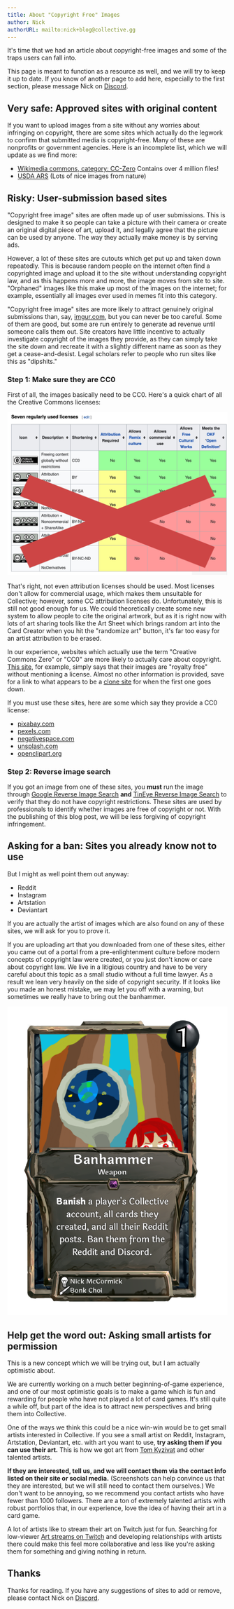 ```yaml
---
title: About "Copyright Free" Images
author: Nick
authorURL: mailto:nick+blog@collective.gg
---
```


It's time that we had an article about copyright-free images and some of the traps users can fall into.

This page is meant to function as a resource as well, and we will try to keep it up to date. If you know of another page to add here, especially to the first section, please message Nick on [Discord](https://discord.gg/C8fTNVt).

## Very safe: Approved sites with original content

If you want to upload images from a site without any worries about infringing on copyright, there are some sites which actually do the legwork to confirm that submitted media is copyright-free. Many of these are nonprofits or government agencies. Here is an incomplete list, which we will update as we find more:

- [Wikimedia commons, category: CC-Zero](https://commons.wikimedia.org/wiki/Category:CC-Zero) Contains over 4 million files!
- [USDA ARS](https://www.ars.usda.gov/oc/images/image-gallery/) (Lots of nice images from nature)

## Risky: User-submission based sites

"Copyright free image" sites are often made up of user submissions. This is designed to make it so people can take a picture with their camera or create an original digital piece of art, upload it, and legally agree that the picture can be used by anyone. The way they actually make money is by serving ads.

However, a lot of these sites are cutouts which get put up and taken down repeatedly. This is because random people on the internet often find a copyrighted image and upload it to the site without understanding copyright law, and as this happens more and more, the image moves from site to site. "Orphaned" images like this make up most of the images on the internet; for example, essentially all images ever used in memes fit into this category.

"Copyright free image" sites are more likely to attract genuinely original submissions than, say, [imgur.com](https://imgur.com), but you can never be too careful. Some of them are good, but some are run entirely to generate ad revenue until someone calls them out. Site creators have little incentive to actually investigate copyright of the images they provide, as they can simply take the site down and recreate it with a slightly different name as soon as they get a cease-and-desist. Legal scholars refer to people who run sites like this as "dipshits."

### Step 1: Make sure they are CC0

First of all, the images basically need to be CC0. Here's a quick chart of all the Creative Commons licenses:

![cc](assets/about-copyright/cclist.jpg)

That's right, not even attribution licenses should be used. Most licenses don't allow for commercial usage, which makes them unsuitable for Collective; however, some CC attribution licenses do. Unfortunately, this is still not good enough for us. We could theoretically create some new system to allow people to cite the original artwork, but as it is right now with lots of art sharing tools like the Art Sheet which brings random art into the Card Creator when you hit the "randomize art" button, it's far too easy for an artist attribution to be erased.

In our experience, websites which actually use the term "Creative Commons Zero" or "CC0" are more likely to actually care about copyright. [This site](https://www.pikrepo.com), for example, simply says that their images are "royalty free" without mentioning a license. Almost no other information is provided, save for a link to what appears to be a [clone site](https://www.pikist.com/) for when the first one goes down.

If you must use these sites, here are some which say they provide a CC0 license:

- [pixabay.com](pixabay.com)
- [pexels.com](pexels.com)
- [negativespace.com](negativespace.com)
- [unsplash.com](unsplash.com)
- [openclipart.org](openclipart.org)

### Step 2: Reverse image search

If you got an image from one of these sites, you **must** run the image through [Google Reverse Image Search](https://images.google.com/?gws_rd=ssl) **and** [TinEye Reverse Image Search](https://tineye.com/) to verify that they do not have copyright restrictions. These sites are used by professionals to identify whether images are free of copyright or not. With the publishing of this blog post, we will be less forgiving of copyright infringement.

## Asking for a ban: Sites you already know not to use

But I might as well point them out anyway:

- Reddit
- Instagram
- Artstation
- Deviantart

If you are actually the artist of images which are also found on any of these sites, we will ask for you to prove it.

If you are uploading art that you downloaded from one of these sites, either you came out of a portal from a pre-enlightenment culture before modern concepts of copyright law were created, or you just don't know or care about copyright law. We live in a litigious country and have to be very careful about this topic as a small studio without a full time lawyer. As a result we lean very heavily on the side of copyright security. If it looks like you made an honest mistake, we may let you off with a warning, but sometimes we really have to bring out the banhammer.

![putin](assets/about-copyright/banhammer.png)

## Help get the word out: Asking small artists for permission

This is a new concept which we will be trying out, but I am actually optimistic about.

We are currently working on a much better beginning-of-game experience, and one of our most optimistic goals is to make a game which is fun and rewarding for people who have not played a lot of card games. It's still quite a while off, but part of the idea is to attract new perspectives and bring them into Collective.

One of the ways we think this could be a nice win-win would be to get small artists interested in Collective. If you see a small artist on Reddit, Instagram, Artstation, Deviantart, etc. with art you want to use, **try asking them if you can use their art.** This is how we got art from [Tom Kyzivat](https://www.artstation.com/murderousautomaton) and other talented artists.

**If they are interested, tell us, and we will contact them via the contact info listed on their site or social media.** (Screenshots can help convince us that they are interested, but we will still need to contact them ourselves.) We don't want to be annoying, so we recommend you contact artists who have fewer than 1000 followers. There are a ton of extremely talented artists with robust portfolios that, in our experience, love the idea of having their art in a card game.

A lot of artists like to stream their art on Twitch just for fun. Searching for low-viewer [Art streams on Twitch](https://www.twitch.tv/directory/game/Art) and developing relationships with artists there could make this feel more collaborative and less like you're asking them for something and giving nothing in return.

## Thanks

Thanks for reading. If you have any suggestions of sites to add or remove, please contact Nick on [Discord](https://discord.gg/C8fTNVt).
